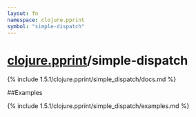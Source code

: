 ```yaml
---
layout: fn
namespace: clojure.pprint
symbol: "simple-dispatch"
---
```


# [clojure.pprint](../)/simple-dispatch

{% include 1.5.1/clojure.pprint/simple_dispatch/docs.md %}

##Examples

{% include 1.5.1/clojure.pprint/simple_dispatch/examples.md %}

